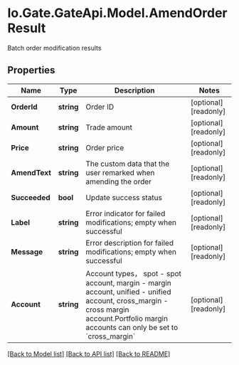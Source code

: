 
# Io.Gate.GateApi.Model.AmendOrderResult

Batch order modification results

## Properties

Name | Type | Description | Notes
------------ | ------------- | ------------- | -------------
**OrderId** | **string** | Order ID | [optional] [readonly] 
**Amount** | **string** | Trade amount | [optional] [readonly] 
**Price** | **string** | Order price | [optional] [readonly] 
**AmendText** | **string** | The custom data that the user remarked when amending the order | [optional] [readonly] 
**Succeeded** | **bool** | Update success status | [optional] [readonly] 
**Label** | **string** | Error indicator for failed modifications; empty when successful | [optional] [readonly] 
**Message** | **string** | Error description for failed modifications; empty when successful | [optional] [readonly] 
**Account** | **string** | Account types， spot - spot account, margin - margin account, unified - unified account, cross_margin - cross margin account.Portfolio margin accounts can only be set to &#x60;cross_margin&#x60; | [optional] [readonly] 

[[Back to Model list]](../README.md#documentation-for-models)
[[Back to API list]](../README.md#documentation-for-api-endpoints)
[[Back to README]](../README.md)

